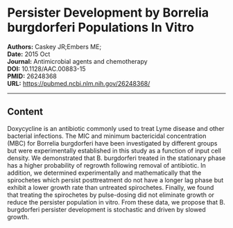 # Persister Development by Borrelia burgdorferi Populations In Vitro

**Authors:** Caskey JR;Embers ME;  
**Date:** 2015 Oct  
**Journal:** Antimicrobial agents and chemotherapy  
**DOI:** 10.1128/AAC.00883-15  
**PMID:** 26248368  
**URL:** https://pubmed.ncbi.nlm.nih.gov/26248368/

---

## Content

Doxycycline is an antibiotic commonly used to treat Lyme disease and other bacterial infections. The MIC and minimum bactericidal concentration (MBC) for Borrelia burgdorferi have been investigated by different groups but were experimentally established in this study as a function of input cell density. We demonstrated that B. burgdorferi treated in the stationary phase has a higher probability of regrowth following removal of antibiotic. In addition, we determined experimentally and mathematically that the spirochetes which persist posttreatment do not have a longer lag phase but exhibit a lower growth rate than untreated spirochetes. Finally, we found that treating the spirochetes by pulse-dosing did not eliminate growth or reduce the persister population in vitro. From these data, we propose that B. burgdorferi persister development is stochastic and driven by slowed growth.
